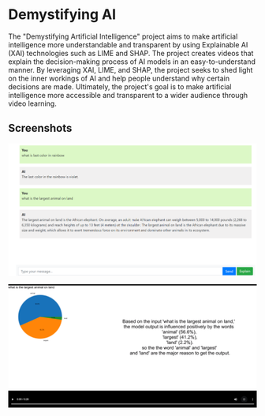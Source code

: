 
# Demystifying AI

The "Demystifying Artificial Intelligence" project aims to make artificial intelligence more understandable and transparent by using Explainable AI (XAI) technologies such as LIME and SHAP. The project creates videos that explain the decision-making process of AI models in an easy-to-understand manner. By leveraging XAI, LIME, and SHAP, the project seeks to shed light on the inner workings of AI and help people understand why certain decisions are made. Ultimately, the project's goal is to make artificial intelligence more accessible and transparent to a wider audience through video learning.


## Screenshots

![App Screenshot](https://raw.githubusercontent.com/muzammil-85/Demystifying-Ai/master/git-img/demystifying_ai.png)

![App Screenshot](https://raw.githubusercontent.com/muzammil-85/Demystifying-Ai/master/git-img/generated_video.png)